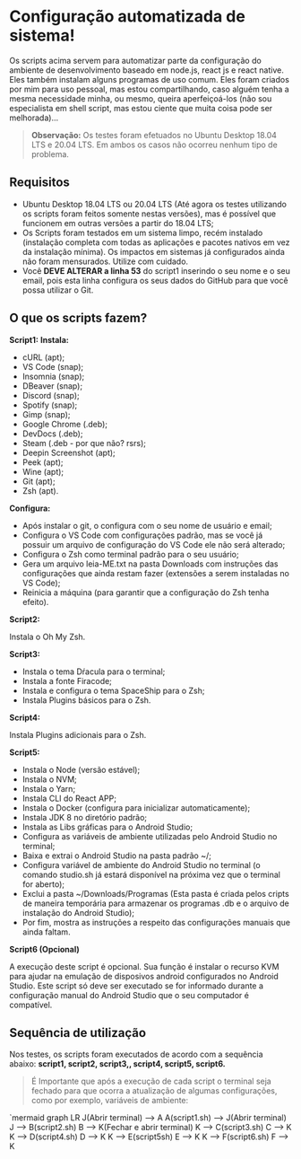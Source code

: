 
# Configuração automatizada de sistema!

Os scripts acima servem para automatizar parte da configuração do ambiente de desenvolvimento baseado em node.js, react js e react native. Eles também instalam alguns programas de uso comum.  Eles foram criados por mim para uso pessoal, mas estou compartilhando, caso alguém tenha a mesma necessidade minha, ou mesmo, queira aperfeiçoá-los (não sou especialista em shell script, mas estou ciente que muita coisa pode ser melhorada)...

> **Observação:** Os testes foram efetuados no Ubuntu Desktop 18.04 LTS e 20.04 LTS. Em ambos os casos não ocorreu nenhum tipo de problema.

## Requisitos

 - Ubuntu Desktop 18.04 LTS ou 20.04 LTS (Até agora os testes utilizando os scripts foram feitos somente nestas versões), mas é possível que funcionem em outras versões a partir do 18.04 LTS;
 - Os Scripts foram testados em um sistema limpo, recém instalado (instalação completa com todas as aplicações e pacotes nativos em vez da instalação mínima). Os impactos em sistemas já configurados ainda não foram mensurados. Utilize com cuidado.
 - Você ****DEVE ALTERAR** a linha 53** do script1 inserindo o seu nome e o seu email, pois esta linha configura os seus dados do GitHub para que você possa utilizar o Git.
## O que os scripts fazem?
**Script1:** 
**Instala:** 
 - cURL (apt);
 - VS Code (snap);
 - Insomnia (snap);
 - DBeaver (snap);
 - Discord (snap);
 - Spotify (snap);
 - Gimp (snap);
 - Google Chrome (.deb);
 - DevDocs (.deb);
 - Steam (.deb - por que não? rsrs);
 - Deepin Screenshot (apt);
 - Peek (apt);
 - Wine (apt);
 - Git (apt);
 - Zsh (apt).

**Configura:**

 - Após instalar o git, o configura com o seu nome de usuário e email;
 - Configura o VS Code com configurações padrão, mas se você já possuir um arquivo
   de configuração do VS Code ele não será alterado;
 - Configura o Zsh como terminal padrão para o seu usuário;
 - Gera um arquivo leia-ME.txt na pasta Downloads com instruções das configurações que ainda restam fazer (extensões a serem instaladas no VS Code);
 - Reinicia a máquina (para garantir que a configuração do Zsh tenha efeito).

**Script2:**

Instala o Oh My Zsh.

**Script3:**

 - Instala o tema Dŕacula para o terminal;
 - Instala a fonte Firacode;
 - Instala e configura o tema SpaceShip para o Zsh;
 - Instala Plugins básicos para o Zsh.

**Script4:**

Instala Plugins adicionais para o Zsh.

**Script5:**

 - Instala o Node (versão estável);
 - Instala o NVM;
 - Instala o Yarn;
 - Instala CLI do React APP;
 - Instala o Docker (configura para inicializar automaticamente);
 - Instala JDK 8 no diretório padrão;
 - Instala as Libs gráficas para o Android Studio;
 - Configura as variáveis de ambiente utilizadas pelo Android Studio no terminal;
 - Baixa e extrai o Android Studio na pasta padrão ~/;
 - Configura variável de ambiente do Android Studio no terminal (o comando studio.sh já estará disponível na próxima vez que o terminal for aberto);
 - Exclui a pasta ~/Downloads/Programas (Esta pasta é criada pelos cripts de maneira temporária para armazenar os programas .db e o arquivo de instalação do Android Studio);
 - Por fim, mostra as instruções a respeito das configurações manuais que ainda faltam.

**Script6 (Opcional)**

A execução deste script é opcional. Sua função é instalar o recurso KVM para ajudar na emulação de disposivos android configurados no Android Studio. Este script só deve ser executado se for informado durante a configuração manual do Android Studio que o seu computador é compatível.

## Sequência de utilização
Nos testes, os scripts foram executados de acordo com a sequência abaixo:
**script1, script2, script3,, script4, script5, script6.** 
>É Importante que após a execução de cada script o terminal seja fechado para que ocorra a atualização de algumas configurações, como por exemplo, variáveis de ambiente:


`mermaid
graph LR
J(Abrir terminal) --> A
A(script1.sh) --> J(Abrir terminal)
J --> B(script2.sh)
B --> K(Fechar e abrir terminal)
K --> C(script3.sh)
C --> K
K --> D(script4.sh)
D --> K
K --> E(script5sh)
E --> K
K --> F(script6.sh)
F --> K

